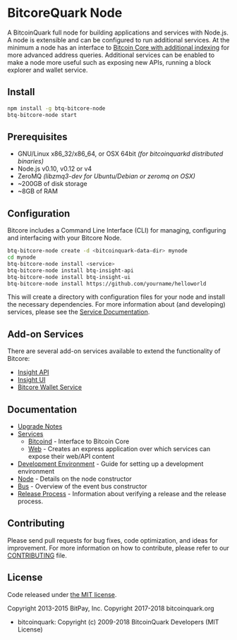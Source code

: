 BitcoreQuark Node
============

A BitcoinQuark full node for building applications and services with Node.js. A node is extensible and can be configured to run additional services. At the minimum a node has an interface to [Bitcoin Core with additional indexing](https://github.com/bitpay/bitcoin/tree/0.12.1-bitcore) for more advanced address queries. Additional services can be enabled to make a node more useful such as exposing new APIs, running a block explorer and wallet service.

## Install

```bash
npm install -g btq-bitcore-node
btq-bitcore-node start
```

## Prerequisites

- GNU/Linux x86_32/x86_64, or OSX 64bit *(for bitcoinquarkd distributed binaries)*
- Node.js v0.10, v0.12 or v4
- ZeroMQ *(libzmq3-dev for Ubuntu/Debian or zeromq on OSX)*
- ~200GB of disk storage
- ~8GB of RAM

## Configuration

Bitcore includes a Command Line Interface (CLI) for managing, configuring and interfacing with your Bitcore Node.

```bash
btq-bitcore-node create -d <bitcoinquark-data-dir> mynode
cd mynode
btq-bitcore-node install <service>
btq-bitcore-node install btq-insight-api
btq-bitcore-node install btq-insight-ui
btq-bitcore-node install https://github.com/yourname/helloworld
```

This will create a directory with configuration files for your node and install the necessary dependencies. For more information about (and developing) services, please see the [Service Documentation](docs/services.md).

## Add-on Services

There are several add-on services available to extend the functionality of Bitcore:

- [Insight API](https://github.com/bitcoinquark/insight-api)
- [Insight UI](https://github.com/bitcoinquark/insight-ui)
- [Bitcore Wallet Service](https://github.com/bitcoinquark/bitcore-wallet-service)

## Documentation

- [Upgrade Notes](docs/upgrade.md)
- [Services](docs/services.md)
  - [Bitcoind](docs/services/bitcoind.md) - Interface to Bitcoin Core
  - [Web](docs/services/web.md) - Creates an express application over which services can expose their web/API content
- [Development Environment](docs/development.md) - Guide for setting up a development environment
- [Node](docs/node.md) - Details on the node constructor
- [Bus](docs/bus.md) - Overview of the event bus constructor
- [Release Process](docs/release.md) - Information about verifying a release and the release process.

## Contributing

Please send pull requests for bug fixes, code optimization, and ideas for improvement. For more information on how to contribute, please refer to our [CONTRIBUTING](https://github.com/bitcoinquark/bitcore/blob/master/CONTRIBUTING.md) file.

## License

Code released under [the MIT license](https://github.com/bitcoinquark/bitcore-node/blob/master/LICENSE).

Copyright 2013-2015 BitPay, Inc.
Copyright 2017-2018 bitcoinquark.org

- bitcoinquark: Copyright (c) 2009-2018 BitcoinQuark Developers (MIT License)
